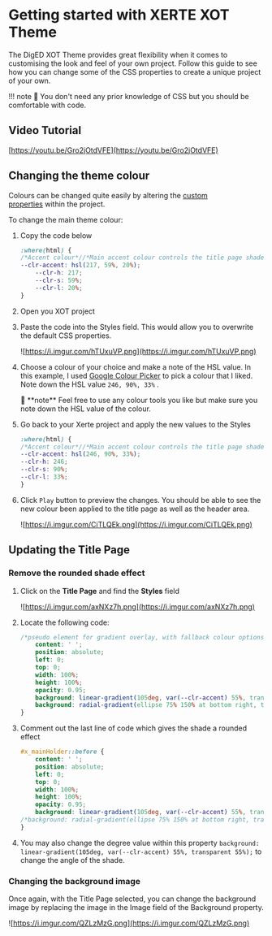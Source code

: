 # Getting started with XERTE XOT Theme

The DigED XOT Theme provides great flexibility when it comes to customising the look and feel of your own project. Follow this guide to see how you can change some of the CSS properties to create a unique project of your own.

!!! note
    🔔 You don't need any prior knowledge of CSS but you should be comfortable with code.

## Video Tutorial
[https://youtu.be/Gro2jOtdVFE](https://youtu.be/Gro2jOtdVFE)

## Changing the theme colour
Colours can be changed quite easily by altering the [custom properties](https://developer.mozilla.org/en-US/docs/Web/CSS/--*) within the project.

To change the main theme colour:

1. Copy the code below

    ```css
    :where(html) {
    /*Accent colour*//*Main accent colour controls the title page shade and the page header background */
    --clr-accent: hsl(217, 59%, 20%);
        --clr-h: 217;
        --clr-s: 59%;
        --clr-l: 20%;
    }
    ```

2. Open you XOT project
3. Paste the code into the Styles field. This would allow you to overwrite the default CSS properties.
    
    ![https://i.imgur.com/hTUxuVP.png](https://i.imgur.com/hTUxuVP.png)
    
4. Choose a colour of your choice and make a note of the HSL value. In this example, I used [Google Colour Picker](https://g.co/kgs/m4765a) to pick a colour that I liked. Note down the HSL value `246, 90%, 33%` .
    
    <aside>
    🔔 **note**
    Feel free to use any colour tools you like but make sure you note down the HSL value of the colour.
    
    </aside>
    
5. Go back to your Xerte project and apply the new values to the Styles
    
    ```css
    :where(html) {
    /*Accent colour*//*Main accent colour controls the title page shade and the page header background */
    --clr-accent: hsl(246, 90%, 33%);
    --clr-h: 246;
    --clr-s: 90%;
    --clr-l: 33%;
    }
    ```
    
6. Click `Play` button to preview the changes. You should be able to see the new colour been applied to the title page as well as the header area.
    
    ![https://i.imgur.com/CiTLQEk.png](https://i.imgur.com/CiTLQEk.png)
    

## Updating the Title Page

### Remove the rounded shade effect

1. Click on the **Title Page** and find the **Styles** field
    
    ![https://i.imgur.com/axNXz7h.png](https://i.imgur.com/axNXz7h.png)
    
2. Locate the following code:

    ```css
    /*pseudo element for gradient overlay, with fallback colour options*/#x_mainHolder::before {
        content: ' ';
        position: absolute;
        left: 0;
        top: 0;
        width: 100%;
        height: 100%;
        opacity: 0.95;
        background: linear-gradient(105deg, var(--clr-accent) 55%, transparent 55%);
        background: radial-gradient(ellipse 75% 150% at bottom right, transparent 0%, transparent 75%, var(--clr-accent) 75%);
    }
    ```

3. Comment out the last line of code which gives the shade a rounded effect
    
    ```css
    #x_mainHolder::before {
        content: ' ';
        position: absolute;
        left: 0;
        top: 0;
        width: 100%;
        height: 100%;
        opacity: 0.95;
        background: linear-gradient(105deg, var(--clr-accent) 55%, transparent 55%);
    /*background: radial-gradient(ellipse 75% 150% at bottom right, transparent 0%, transparent 75%, var(--clr-accent) 75%);*/
    }
    ```
    
4. You may also change the degree value within this property `background: linear-gradient(105deg, var(--clr-accent) 55%, transparent 55%);` to change the angle of the shade.

### Changing the background image

Once again, with the Title Page selected, you can change the background image by replacing the image in the Image field of the Background property.

![https://i.imgur.com/QZLzMzG.png](https://i.imgur.com/QZLzMzG.png)